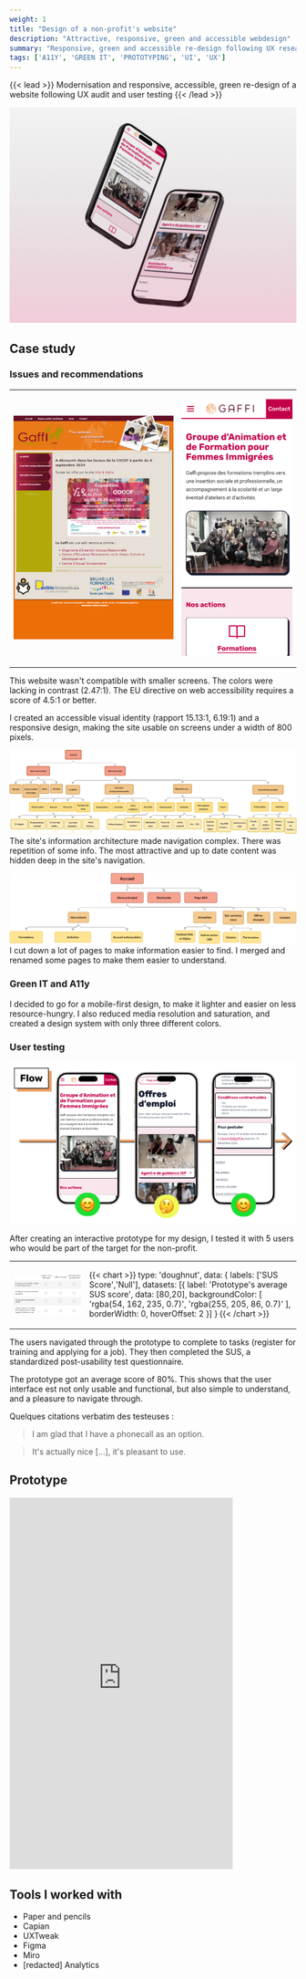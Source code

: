 ```yaml
---
weight: 1
title: "Design of a non-profit's website"
description: "Attractive, responsive, green and accessible webdesign"
summary: "Responsive, green and accessible re-design following UX research"
tags: ['A11Y', 'GREEN IT', 'PROTOTYPING', 'UI', 'UX']
---
```


{{< lead >}}
Modernisation and responsive, accessible, green re-design of a website following UX audit and user testing
{{< /lead >}}

![Mockups on an iPhone 14](Mockup.png) 

## Case study


### Issues and recommendations


<table>
<tr>
<td>

![Non responsive homepage, the theme's colors were lacking in contrast](Avant.png "Original design") 

</td>
<td>

![Mobile homepage, with higher contrast between the colors](Apres.png "My re-design")

</td>
</tr>
</table>

This website wasn't compatible with smaller screens. The colors were lacking in contrast (2.47:1). The EU directive on web accessibility requires a score of 4.5:1 or better.


I created an accessible visual identity (rapport 15.13:1, 6.19:1) and a responsive design, making the site usable on screens under a width of 800 pixels.

![](Archi0.png "Original information architecture")
The site's information architecture made navigation complex. There was repetition of some info. The most attractive and up to date content was hidden deep in the site's navigation.

![](Archi1.png "My modified architecture")
I cut down a lot of pages to make information easier to find. I merged and renamed some pages to make them easier to understand.

### Green IT and A11y

I decided to go for a mobile-first design, to make it lighter and easier on less resource-hungry. I also reduced media resolution and saturation, and created a design system with only three different colors.


### User testing

![User feedback](Flow.png "How testers felt along the user journey")

After creating an interactive prototype for my design, I tested it with 5 users who would be part of the target for the non-profit.

<table>
<tr>
<td>

![](SUS.png "A few questions from the SUS") 

</td>
<td>

{{< chart >}}
type: 'doughnut',
data: {
  labels: ['SUS Score','Null'],
  datasets: [{
    label: 'Prototype's average SUS score',
    data: [80,20],
  backgroundColor: [
  'rgba(54, 162, 235, 0.7)',
      'rgba(255, 205, 86, 0.7)'
    ],
    borderWidth: 0,
    hoverOffset: 2
  }]
}
{{< /chart >}}

</td>
</tr>
</table>

The users navigated through the prototype to complete to tasks (register for training and applying for a job). They then completed the SUS, a standardized post-usability test questionnaire.


The prototype got an average score of 80%. This shows that the user interface est not only usable and functional, but also simple to understand, and a pleasure to navigate through.

Quelques citations verbatim des testeuses : 

<blockquote>
<p>I am glad that I have a phonecall as an option.</p>
</blockquote>

<blockquote>
<p>It's actually nice [...], it's pleasant to use.</p>
</blockquote>



## Prototype

<iframe style="border: 1px solid rgba(0, 0, 0, 0.1);" width="390" height="650" src="https://embed.figma.com/proto/IkuwE3smkuJ4sor0JjS7Tr/Projet?node-id=864-4895&node-type=frame&scaling=min-zoom&content-scaling=fixed&page-id=864%3A3869&starting-point-node-id=864%3A4895&hotspot-hints=0&embed-host=share" allowfullscreen></iframe>


## Tools I worked with

- Paper and pencils
- Capian
- UXTweak
- Figma
- Miro
- [redacted] Analytics

